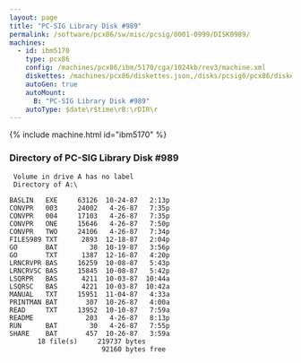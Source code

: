 ```yaml
---
layout: page
title: "PC-SIG Library Disk #989"
permalink: /software/pcx86/sw/misc/pcsig/0001-0999/DISK0989/
machines:
  - id: ibm5170
    type: pcx86
    config: /machines/pcx86/ibm/5170/cga/1024kb/rev3/machine.xml
    diskettes: /machines/pcx86/diskettes.json,/disks/pcsig0/pcx86/diskettes.json
    autoGen: true
    autoMount:
      B: "PC-SIG Library Disk #989"
    autoType: $date\r$time\rB:\rDIR\r
---
```


{% include machine.html id="ibm5170" %}

### Directory of PC-SIG Library Disk #989

     Volume in drive A has no label
     Directory of A:\

    BASLIN   EXE     63126  10-24-87   2:13p
    CONVPR   003     24002   4-26-87   7:35p
    CONVPR   004     17103   4-26-87   7:35p
    CONVPR   ONE     15646   4-26-87   7:50p
    CONVPR   TWO     24106   4-26-87   7:34p
    FILES989 TXT      2893  12-18-87   2:04p
    GO       BAT        38  10-19-87   3:56p
    GO       TXT      1387  12-16-87   4:20p
    LRNCRVPR BAS     16259  10-08-87   5:43p
    LRNCRVSC BAS     15845  10-08-87   5:42p
    LSQRPR   BAS      4211  10-03-87  10:44a
    LSQRSC   BAS      4221  10-03-87  10:42a
    MANUAL   TXT     15951  11-04-87   4:33a
    PRINTMAN BAT       307  10-26-87   4:00a
    READ     TXT     13952  10-10-87   7:59a
    README             203   4-26-87   8:13p
    RUN      BAT        30   4-26-87   7:55p
    SHARE    BAT       457  10-26-87   3:59a
           18 file(s)     219737 bytes
                           92160 bytes free
